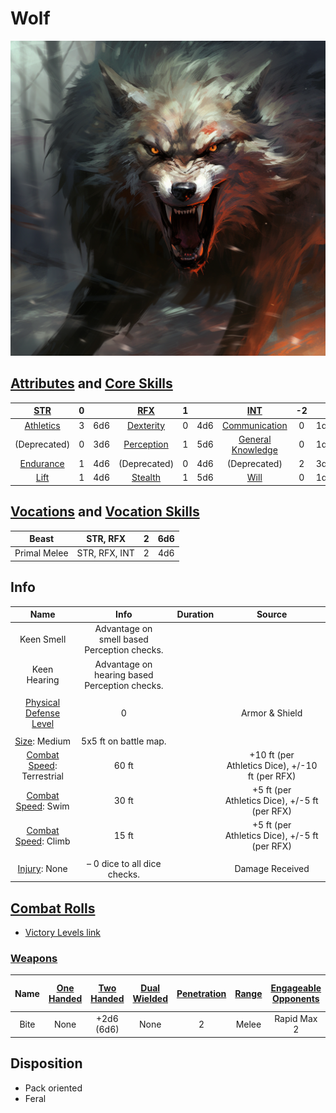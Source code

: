 # Wolf

![img](./Wolf.png)

## [Attributes](./../../../../../CoreRules/GeneralRules/Attributes.md) and [Core Skills](./../../../../../CoreRules/GeneralRules/CoreSkills.md)

|  [STR](./../../../../../CoreRules/GeneralRules/Attributes.md#strength-str)  | 0 |    |    [RFX](./../../../../../CoreRules/GeneralRules/Attributes.md#reflex-rfx)    | 1 |    |        [INT](./../../../../../CoreRules/GeneralRules/Attributes.md#intelligence-int)        | -2 |    |
| :-----------------------------------------------------------------------: | :-: | :-: | :-------------------------------------------------------------------------: | :-: | :-: | :---------------------------------------------------------------------------------------: | :-: | :-: |
| [Athletics](./../../../../../CoreRules/GeneralRules/CoreSkills.md#athletics) | 3 | 6d6 |  [Dexterity](./../../../../../CoreRules/GeneralRules/CoreSkills.md#dexterity)  | 0 | 4d6 |     [Communication](./../../../../../CoreRules/GeneralRules/CoreSkills.md#communication)     | 0 | 1d6 |
|                               (Deprecated)                               | 0 | 3d6 | [Perception](./../../../../../CoreRules/GeneralRules/CoreSkills.md#perception) | 1 | 5d6 | [General Knowledge](./../../../../../CoreRules/GeneralRules/CoreSkills.md#general-knowledge) | 0 | 1d6 |
| [Endurance](./../../../../../CoreRules/GeneralRules/CoreSkills.md#endurance) | 1 | 4d6 |                                (Deprecated)                                | 0 | 4d6 |                                       (Deprecated)                                       | 2 | 3d6 |
|      [Lift](./../../../../../CoreRules/GeneralRules/CoreSkills.md#lift)      | 1 | 4d6 |    [Stealth](./../../../../../CoreRules/GeneralRules/CoreSkills.md#stealth)    | 1 | 5d6 |              [Will](./../../../../../CoreRules/GeneralRules/CoreSkills.md#will)              | 0 | 1d6 |

## [Vocations](./../../../../../CoreRules/GeneralRules/Vocations.md) and [Vocation Skills](./../../../../../CoreRules/GeneralRules/Vocations.md#vocation-skills)

|    Beast    |   STR, RFX   | 2 | 6d6 |
| :----------: | :-----------: | :-: | :-: |
| Primal Melee | STR, RFX, INT | 2 | 4d6 |

## Info

|                                                  Name                                                  |                      Info                      | Duration |                      Source                      |
| :-----------------------------------------------------------------------------------------------------: | :--------------------------------------------: | :------: | :----------------------------------------------: |
|                                               Keen Smell                                               |  Advantage on smell based Perception checks.  |          |                                                  |
|                                              Keen Hearing                                              | Advantage on hearing based Perception checks. |          |                                                  |
|                                                                                                        |                                                |          |                                                  |
| [Physical Defense Level](./../../../../../CoreRules/CombatRules/DefenseAndPenetration.md#physical-defense) |                       0                       |          |                  Armor & Shield                  |
|                                                                                                        |                                                |          |                                                  |
|                  [Size](./../../../../../CoreRules/CombatRules/BattleMap.md#size): Medium                  |             5x5 ft on battle map.             |          |                                                  |
|      [Combat Speed](./../../../../../CoreRules/CombatRules/CombatSpeed.md#combat-speeds): Terrestrial      |                     60 ft                     |          | +10 ft (per Athletics Dice), +/-10 ft (per RFX) |
|         [Combat Speed](./../../../../../CoreRules/CombatRules/CombatSpeed.md#combat-speeds): Swim         |                     30 ft                     |          |  +5 ft (per Athletics Dice), +/-5 ft (per RFX)  |
|         [Combat Speed](./../../../../../CoreRules/CombatRules/CombatSpeed.md#combat-speeds): Climb         |                     15 ft                     |          |  +5 ft (per Athletics Dice), +/-5 ft (per RFX)  |
|                                                                                                        |                                                |          |                                                  |
|                      [Injury](./../../../../../CoreRules/CombatRules/Injury.md): None                      |         – 0 dice to all dice checks.         |          |                 Damage Received                 |

## [Combat Rolls](./../../../../../CoreRules/CombatRules/CombatRolls.md)

- [Victory Levels link](./../../../../../CoreRules/CombatRules/VictoryLevels.md)

### [Weapons](./../../../../../CoreRules/CombatRules/Weapons.md)

| Name | [One<br />Handed](./../../../../../CoreRules/CombatRules/Weapons.md#one-handed) | [Two<br />Handed](./../../../../../CoreRules/CombatRules/Weapons.md#two-handed) | [Dual<br />Wielded](./../../../../../CoreRules/CombatRules/Weapons.md#dual-wielded) | [Penetration](./../../../../../CoreRules/CombatRules/DefenseAndPenetration.md#penetration) | [Range](./../../../../../CoreRules/CombatRules/Range.md) | [Engageable<br />Opponents](./../../../../../CoreRules/CombatRules/EngageableOpponents.md) | [Area Of<br />Effect](./../../../../../CoreRules/CombatRules/AreaOfEffect.md) | [Ammo<br />Type](./../../../../../CoreRules/CombatRules/Ammunitions.md#ammo-type) | [Ammo<br />Per Use](./../../../../../CoreRules/CombatRules/Weapons.md#ammo-per-shot) | [Damage<br />Types](./../../../../../CoreRules/CombatRules/DamageTypes.md) |
| :--: | :--------------------------------------------------------------------------------: | :--------------------------------------------------------------------------------: | :------------------------------------------------------------------------------------: | :-------------------------------------------------------------------------------------: | :---------------------------------------------------: | :-------------------------------------------------------------------------------------: | :------------------------------------------------------------------------: | :-------------------------------------------------------------------------------------------: | :----------------------------------------------------------------------------------------------: | :---------------------------------------------------------------------: |
| Bite |                                        None                                        |                                  +2d6<br />(6d6)                                  |                                          None                                          |                                            2                                            |                         Melee                         |                                       Rapid Max 2                                       |                                                                            |                                             None                                             |                                                                                                  |                            Pierce, Bludgeon                            |

## Disposition

- Pack oriented
- Feral
